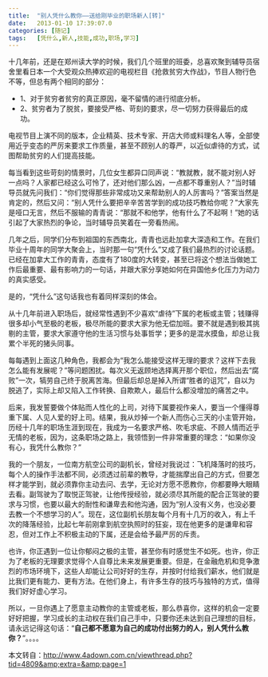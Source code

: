 ```yaml
---
title:	"别人凭什么教你——送给刚毕业的职场新人[转]"
date:	2013-01-10 17:39:07.0
categories:	[随记]
tags:	[凭什么,新人,技能,成功,职场,学习]
---
```


十几年前，还是在郑州读大学的时候，我们几个班里的班委，总喜欢聚到辅导员宿舍里看日本一个大受观众热捧欢迎的电视栏目《抢救贫穷大作战》，节目人物行色不等，但总有两个相同的部分：
<ul>
	<li>1、对于贫穷者贫穷的真正原因，毫不留情的进行彻底分析。</li>
	<li>2、贫穷者为了脱贫，要接受严格、苛刻的要求，尽一切努力获得最后的成功。</li>
</ul>
电视节目上演不同的版本，企业精英、技术专家、开店大师或料理名人等，全部使用近乎变态的严厉来要求工作质量，甚至不顾别人的尊严，以近似虐待的方式，试图帮助贫穷的人们提高技能。

<!--more-->

每当看到这些苛刻的情景时，几位女生都异口同声说：“教就教，就不能对别人好一点吗？人家都已经这么可怜了，还对他们那么凶，一点都不尊重别人？”当时辅导员就先问我们：“你们觉得那些非常成功又来帮助别人的人厉害吗？”答案当然是肯定的，然后又问：“别人凭什么要把辛辛苦苦学到的成功技巧教给你呢？”大家先是哑口无言，然后不服输的青青说：“那就不和他学，他有什么了不起啊！”她的话引起了大家热烈的争论，当时辅导员笑着在一旁看热闹。

几年之后，同学们分布到祖国的东西南北，青青也远赴加拿大深造和工作。在我们毕业十周年的同学大聚会上，当时那一句“凭什么”又成了我们最热烈的讨论话题。已经在加拿大工作的青青，态度有了180度的大转变，甚至已将这个想法当做她工作后最重要、最有影响力的一句话，并跟大家分享她如何在异国他乡化压力为动力的真实感受。

是的，“凭什么”这句话我也有着同样深刻的体会。

从十几年前进入职场后，就经常性遇到不少喜欢“虐待”下属的老板或主管；钱赚得很多却小气至极的老板，极尽所能的要求大家为他无偿加班。要不就是遇到极其挑剔的主管，要求大家遵守他的生活习惯与处事哲学；更多的是混水摸鱼，却总让我累个半死的猪头同事。

每每遇到上面这几种角色，我都会为“我怎么能接受这样无理的要求？这样下去我怎么能有发展呢？”等问题困扰。每次义无返顾地选择离开那个职位，然后出去“腐败”一次，犒劳自己终于脱离苦海。但最后却总是掉入所谓“胜者的诅咒”，自以为脱逃了，实际上却又陷入工作转换、自欺欺人，最后什么都没增加的痛苦之中。

后来，我发誓要做个体贴而人性化的上司，对待下属要视作亲人，要当一个懂得尊重下属、人见人爱的好上司。结果，我从炒掉一个新人而伤心三天的小主管开始，历经十几年的职场生涯到现在，我成为一名要求严格、吹毛求疵、不顾人情而近乎无情的老板，因为，这条职场之路上，我领悟到一件非常重要的理念：“如果你没有心，我凭什么教你？”

我的一个朋友，一位南方航空公司的副机长，曾经对我说过：飞机降落时的技巧，每个人的操作手法都不同，必须透过前辈的教导，才能揣摩出自己的方式，但要怎样才能学到，就必须靠你主动去问、去学，无论对方愿不愿教你，你都要睁大眼睛去看。副驾驶为了取悦正驾驶，让他传授经验，就必须尽其所能的配合正驾驶的要求与习惯，也要以最大的耐性和谦卑去和他沟通，因为“别人没有义务，也没必要去教一个不想学习的人”。现在，这位副机长朋友每个月有十几万的收入，有上千次的降落经验，比起七年前刚拿到航空执照时的狂妄，现在他更多的是谦卑和容忍，但对工作上不积极主动的下属，还是会给予最严厉的斥责。

也许，你正遇到一位让你郁闷之极的主管，甚至你有时感觉生不如死。也许，你正为了老板的无理要求觉得个人自尊比未来发展更重要。但是，在金融危机和竞争激烈的市场环境下，这些人却能让公司好好的生存，并按时付给我们薪水，他们就是比我们更有能力、更有方法。在他们身上，有许多生存的技巧与独特的方式，值得我们好好虚心学习。

所以，一旦你遇上了愿意主动教你的主管或老板，那么恭喜你，这样的机会一定要好好把握，学习成长的主动权在我们自己手中，只要你还未达到自己理想的目标，请永远记得这句话：“<strong>自己都不愿意为自己的成功付出努力的人，别人凭什么教你？</strong>”。。。。

本文转自：http://www.4adown.com.cn/viewthread.php?tid=4809&amp;extra=&amp;page=1
